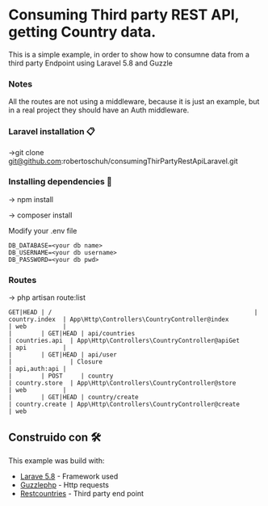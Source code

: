 # Consuming Third party REST API, getting Country data.

This is a simple example, in order to show how to consumne data from a third party Endpoint using Laravel 5.8 and Guzzle

### Notes
All the routes are not using a middleware, because it is just an example, 
but in a real project they should have an Auth middleware.

### Laravel installation 📋

->git clone git@github.com:robertoschuh/consumingThirPartyRestApiLaravel.git

### Installing dependencies 🔧

-> npm install

-> composer install

Modify your .env file

```
DB_DATABASE=<your db name>
DB_USERNAME=<your db username>
DB_PASSWORD=<your db pwd>
```


### Routes

-> php artisan route:list

```
GET|HEAD | /                                                        | country.index  | App\Http\Controllers\CountryController@index                      | web          |
|        | GET|HEAD | api/countries                                            | countries.api  | App\Http\Controllers\CountryController@apiGet                     | api          |
|        | GET|HEAD | api/user                                                 |                | Closure                                                           | api,auth:api |
|        | POST     | country                                                  | country.store  | App\Http\Controllers\CountryController@store                      | web          |
|        | GET|HEAD | country/create                                           | country.create | App\Http\Controllers\CountryController@create                     | web  

```

## Construido con 🛠️

This example was build with:

* [Larave 5.8](https://laravel.com/docs/5.8/) - Framework used
* [Guzzlephp](http://docs.guzzlephp.org/en/stable/) - Http requests
* [Restcountries](https://restcountries.eu/t) - Third party end point
